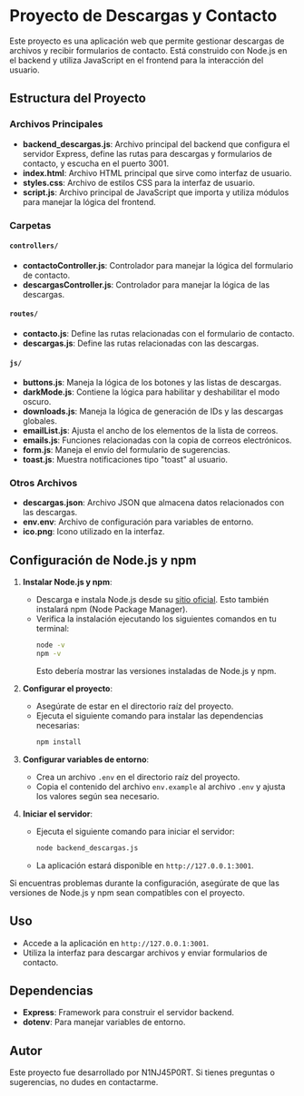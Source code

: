 # Proyecto de Descargas y Contacto

Este proyecto es una aplicación web que permite gestionar descargas de archivos y recibir formularios de contacto. Está construido con Node.js en el backend y utiliza JavaScript en el frontend para la interacción del usuario.

## Estructura del Proyecto

### Archivos Principales

- **backend_descargas.js**: Archivo principal del backend que configura el servidor Express, define las rutas para descargas y formularios de contacto, y escucha en el puerto 3001.
- **index.html**: Archivo HTML principal que sirve como interfaz de usuario.
- **styles.css**: Archivo de estilos CSS para la interfaz de usuario.
- **script.js**: Archivo principal de JavaScript que importa y utiliza módulos para manejar la lógica del frontend.

### Carpetas

#### `controllers/`
- **contactoController.js**: Controlador para manejar la lógica del formulario de contacto.
- **descargasController.js**: Controlador para manejar la lógica de las descargas.

#### `routes/`
- **contacto.js**: Define las rutas relacionadas con el formulario de contacto.
- **descargas.js**: Define las rutas relacionadas con las descargas.

#### `js/`
- **buttons.js**: Maneja la lógica de los botones y las listas de descargas.
- **darkMode.js**: Contiene la lógica para habilitar y deshabilitar el modo oscuro.
- **downloads.js**: Maneja la lógica de generación de IDs y las descargas globales.
- **emailList.js**: Ajusta el ancho de los elementos de la lista de correos.
- **emails.js**: Funciones relacionadas con la copia de correos electrónicos.
- **form.js**: Maneja el envío del formulario de sugerencias.
- **toast.js**: Muestra notificaciones tipo "toast" al usuario.

### Otros Archivos
- **descargas.json**: Archivo JSON que almacena datos relacionados con las descargas.
- **env.env**: Archivo de configuración para variables de entorno.
- **ico.png**: Icono utilizado en la interfaz.

## Configuración de Node.js y npm

1. **Instalar Node.js y npm**:
   - Descarga e instala Node.js desde su [sitio oficial](https://nodejs.org/). Esto también instalará npm (Node Package Manager).
   - Verifica la instalación ejecutando los siguientes comandos en tu terminal:
     ```bash
     node -v
     npm -v
     ```
     Esto debería mostrar las versiones instaladas de Node.js y npm.

2. **Configurar el proyecto**:
   - Asegúrate de estar en el directorio raíz del proyecto.
   - Ejecuta el siguiente comando para instalar las dependencias necesarias:
     ```bash
     npm install
     ```

3. **Configurar variables de entorno**:
   - Crea un archivo `.env` en el directorio raíz del proyecto.
   - Copia el contenido del archivo `env.example` al archivo `.env` y ajusta los valores según sea necesario.

4. **Iniciar el servidor**:
   - Ejecuta el siguiente comando para iniciar el servidor:
     ```bash
     node backend_descargas.js
     ```
   - La aplicación estará disponible en `http://127.0.0.1:3001`.

Si encuentras problemas durante la configuración, asegúrate de que las versiones de Node.js y npm sean compatibles con el proyecto.

## Uso

- Accede a la aplicación en `http://127.0.0.1:3001`.
- Utiliza la interfaz para descargar archivos y enviar formularios de contacto.

## Dependencias

- **Express**: Framework para construir el servidor backend.
- **dotenv**: Para manejar variables de entorno.

## Autor
Este proyecto fue desarrollado por N1NJ45P0RT. Si tienes preguntas o sugerencias, no dudes en contactarme.
